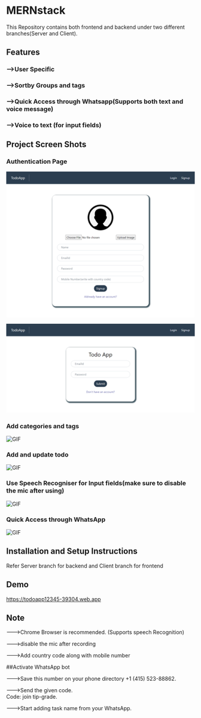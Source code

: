 # MERNstack

This Repository contains both frontend and backend under two different branches(Server and Client).

## Features

### -->User Specific
### -->Sortby Groups and tags
### -->Quick Access through Whatsapp(Supports both text and voice message)
### -->Voice to text (for input fields)

## Project Screen Shots 

### Authentication Page

![Screenshot](SignupPage.png)

![Screenshot](LoginPage.png)

### Add categories and tags

![GIF](http://g.recordit.co/oThO1yMdqv.gif)

### Add and update todo

![GIF](http://g.recordit.co/TICTprdBkV.gif)

### Use Speech Recogniser for Input fields(make sure to disable the mic after using)

![GIF](http://g.recordit.co/P1pmHypD1R.gif)

### Quick Access through WhatsApp

![GIF](http://g.recordit.co/9tdBQf0RaD.gif)


## Installation and Setup Instructions

Refer Server branch for backend and Client branch for frontend

## Demo

https://todoapp12345-39304.web.app

## Note

--->Chrome Browser is recommended. (Supports speech Recognition)<br/>

--->disable the mic after recording<br/>

--->Add country code along with mobile number<br/>

##Activate WhatsApp bot

--->Save this number on your phone directory +1 (415) 523-88862. <br/>

--->Send the given code.<br/>
      Code: join tip-grade.<br/>
      
--->Start adding task name from your WhatsApp.<br/>


